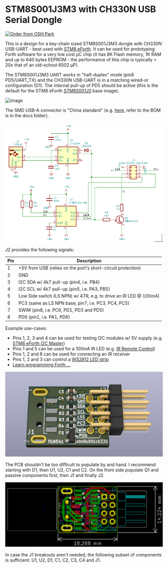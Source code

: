# STM8S001J3M3 with CH330N USB Serial Dongle 

<a href="https://oshpark.com/shared_projects/cjOgBYNw"><img src="https://oshpark.com/packs/media/images/badge-5f4e3bf4bf68f72ff88bd92e0089e9cf.png" alt="Order from OSH Park"></img></a>

This is a design for a key-chain sized STM8S001J3M3 dongle with CH330N USB-UART - best used with [STM8 eForth](https://github.com/TG9541/stm8ef). It can be used for prototyping Forth software for a very low cost µC chip (it has 8K Flash memory, 1K RAM and up to 640 bytes EEPROM - the performance of this chip is typically > 20x that of an old-school 6502 µP).

The STM8S001J3M3 UART works in "half-duplex" mode (pin8 PD5/UART_TX) and the CH330N USB-UART is in a matching wired-or configuration (D1). The internal pull-up of PD5 should be active (this is the default for the STM8 eForth [STM8S001J3](https://github.com/TG9541/stm8ef/tree/master/STM8S001J3) base image).

![image](https://user-images.githubusercontent.com/5466977/108121123-94e54b80-70a2-11eb-8323-c2e5c9b8575f.png)

The SMD USB-A connector is "China standard" (e.g. [here](https://www.aliexpress.com/item/32900067411.html), refer to the BOM is in the docs folder).

![schematics](doc/stm8s001ch330.png)

J2 provides the following signals:

Pin|Description
-|-
1|+5V from USB (relies on the port's short-circuit protection)
2|GND
3|I2C SDA w/ 4k7 pull-up (pin4, i.e. PB4)
4|I2C SCL w/ 4k7 pull-up (pin5, i.e. PA3, PB5)
5|Low Side switch (LS NPN) w/ 47R, e.g. to drive an IR LED @ 100mA)
6|PC3 (same as LS NPN base, pin7, i.e. PC3, PC4, PC5)
7|SWIM (pin8, i.e. PC6, PD1, PD3 and PD5)  
8|PD6 (pin1, i.e. PA1, PD6)

Example use-cases:

* Pins 1, 2, 3 and 4 can be used for testing I2C modules w/ 5V supply (e.g. [STM8 eForth I2C Master](https://gist.github.com/TG9541/5c3405320794d91ef8129734a4bfc880#gistcomment-3565181))
* Pins 1 and 5 can be used for a 100mA IR LED (e.g. [IR Remote Control](https://gist.github.com/TG9541/40b811c3a611eb02ba9e3693f99222ac))
* Pins 1, 2 and 8 can be used for connecting an IR receiver
* Pins 1, 2 and 3 can control a [WS2812 LED strip](https://gist.github.com/TG9541/1761fa86b425a0c909b7bd1cc8017c2b)
* [Learn programming Forth ...](https://github.com/TG9541/stm8ef/wiki/STM8-eForth-Programming)

![dongle](doc/stm8s001ch330_ray.png)

The PCB shouldn't be too difficult to populate by and hand. I recommend starting with D1, then U1, U2, C1 and C2. On the front side populate Q1 and passive components first, then J1 and finally J2. 

![pcb](doc/stm8s001ch330_copper.png)

In case the J1 breakouts aren't needed, the following subset of components is sufficient: U1, U2, D1, C1, C2, C3, C4 and J1.
